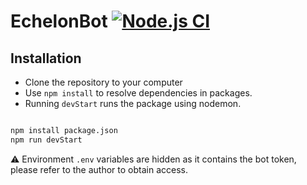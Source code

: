 # EchelonBot   [![Node.js CI](https://github.com/Asfalto-Ascari-Group/EchelonBot/actions/workflows/Action_node.js.yml/badge.svg)](https://github.com/Asfalto-Ascari-Group/EchelonBot/actions/workflows/Action_node.js.yml)

## Installation
- Clone the repository to your computer
- Use `npm install` to resolve dependencies in packages.
- Running `devStart` runs the package using nodemon.

```bat

npm install package.json
npm run devStart
```

:warning: Environment `.env` variables are hidden as it contains the bot token, please refer to the author to obtain access.